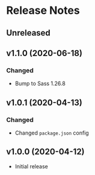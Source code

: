 # Release Notes

## Unreleased

## v1.1.0 (2020-06-18)

### Changed

* Bump to Sass 1.26.8

## v1.0.1 (2020-04-13)

### Changed

* Changed ``package.json`` config

## v1.0.0 (2020-04-12)

* Initial release
